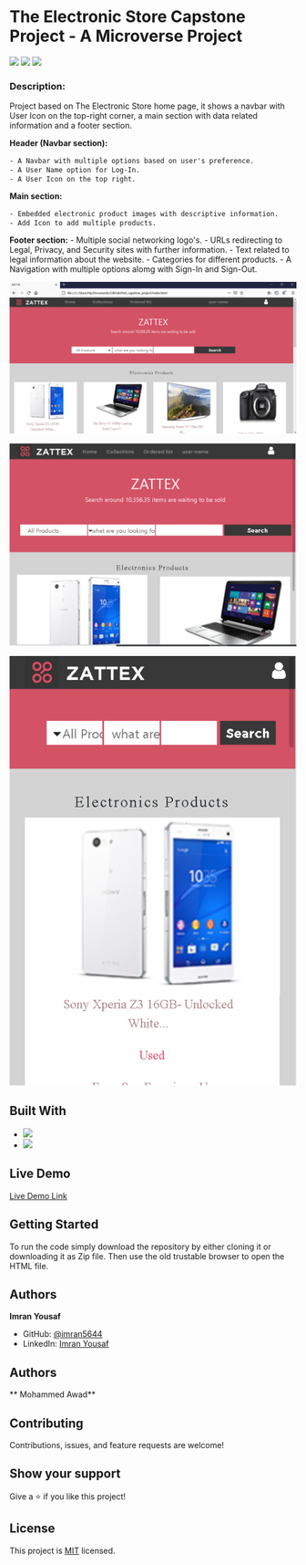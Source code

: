 # The Electronic Store Capstone Project - A Microverse Project

![](https://img.shields.io/badge/Microverse-blueviolet)
![](https://img.shields.io/badge/Responsive-Design-orange)
![](https://img.shields.io/badge/HTML-CSS-blue)

### **Description:** 

Project based on The Electronic Store home page, it shows a navbar with User Icon on the top-right corner, a main section with  data related information and a footer section.
 
 **Header (Navbar section):**
 
 	- A Navbar with multiple options based on user's preference.
 	- A User Name option for Log-In.
    - A User Icon on the top right.

 **Main section:**
 
 	- Embedded electronic product images with descriptive information.
 	- Add Icon to add multiple products.
 	
 **Footer section:**
    - Multiple social networking logo's.
 	- URLs redirecting to Legal, Privacy, and Security sites with further information.
 	- Text related to legal information about the website.
    - Categories for different products.
    - A Navigation with multiple options alomg with Sign-In and Sign-Out.
    
![desktop](screenshots/desktop.PNG)

![tablet](screenshots/tablets.PNG)

![mobile](screenshots/mobiles.PNG)

## Built With

- ![](https://img.shields.io/badge/CSS-blue)
- ![](https://img.shields.io/badge/HTML-red)

## Live Demo

[Live Demo Link]( https://imran5644.github.io/first_capstone_project/.)

##  Getting Started

To run the code simply download the repository by either cloning it or 
downloading it as Zip file. Then use the old trustable browser to open the HTML file.

## Authors

**Imran Yousaf**

- GitHub: [@imran5644](https://github.com/imran5644)
- LinkedIn: [Imran Yousaf](https://www.linkedin.com/in/imran-yousaf-8777297b/)

## Authors

** Mohammed Awad**

##  Contributing

Contributions, issues, and feature requests are welcome!

## Show your support

Give a ⭐️ if you like this project!

## License

This project is [MIT](./LICENSE) licensed.